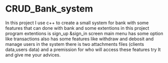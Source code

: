 # CRUD_Bank_system

In this project I use c++ to create a small system 
for bank with some features that can done with bank 
and some extentions in this project 
program extentions is 
sign_up &sign_in screen
main menu has some option like 
transactions also has some features like withdraw and debosit
and manage users in the system 
there is two attachments files (clients data,users data) 
and a premission for who will access these features
try It and give me your advices.

